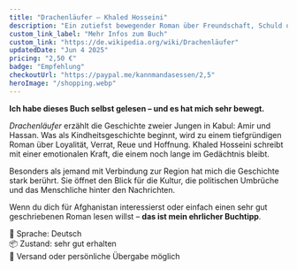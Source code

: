 ```yaml
---
title: "Drachenläufer – Khaled Hosseini"
description: "Ein zutiefst bewegender Roman über Freundschaft, Schuld und Vergebung. Persönlich gelesen und wärmstens empfohlen."
custom_link_label: "Mehr Infos zum Buch"
custom_link: "https://de.wikipedia.org/wiki/Drachenläufer"
updatedDate: "Jun 4 2025"
pricing: "2,50 €"
badge: "Empfehlung"
checkoutUrl: "https://paypal.me/kannmandasessen/2,5"
heroImage: "/shopping.webp"
---
```


**Ich habe dieses Buch selbst gelesen – und es hat mich sehr bewegt.**

_Drachenläufer_ erzählt die Geschichte zweier Jungen in Kabul: Amir und Hassan. Was als Kindheitsgeschichte beginnt, wird zu einem tiefgründigen Roman über Loyalität, Verrat, Reue und Hoffnung. Khaled Hosseini schreibt mit einer emotionalen Kraft, die einem noch lange im Gedächtnis bleibt.

Besonders als jemand mit Verbindung zur Region hat mich die Geschichte stark berührt. Sie öffnet den Blick für die Kultur, die politischen Umbrüche und das Menschliche hinter den Nachrichten.

Wenn du dich für Afghanistan interessierst oder einfach einen sehr gut geschriebenen Roman lesen willst – **das ist mein ehrlicher Buchtipp**.

📘 Sprache: Deutsch  
📦 Zustand: sehr gut erhalten  
📮 Versand oder persönliche Übergabe möglich
